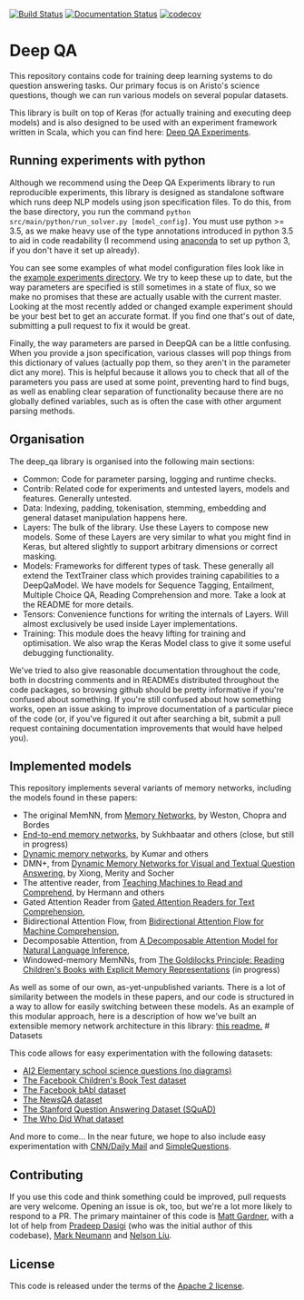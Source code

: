 [![Build
Status](https://api.travis-ci.org/allenai/deep_qa.svg?branch=master)](https://travis-ci.org/allenai/deep_qa)
[![Documentation
Status](https://readthedocs.org/projects/deep-qa/badge/?version=latest)](http://deep-qa.readthedocs.io/en/latest/?badge=latest)
[![codecov](https://codecov.io/gh/allenai/deep_qa/branch/master/graph/badge.svg)](https://codecov.io/gh/allenai/deep_qa)

# Deep QA

This repository contains code for training deep learning systems to do
question answering tasks. Our primary focus is on Aristo's science
questions, though we can run various models on several popular datasets.

This library is built on top of Keras (for actually training and
executing deep models) and is also designed to be used with an
experiment framework written in Scala, which you can find here: [Deep QA
Experiments](https://github.com/allenai/deep_qa_experiments).

## Running experiments with python

Although we recommend using the Deep QA Experiments library to run
reproducible experiments, this library is designed as standalone
software which runs deep NLP models using json specification files. To
do this, from the base directory, you run the command
`python src/main/python/run_solver.py [model_config]`. You must use
python &gt;= 3.5, as we make heavy use of the type annotations
introduced in python 3.5 to aid in code readability (I recommend using
[anaconda](https://www.continuum.io/downloads) to set up python 3, if
you don't have it set up already).

You can see some examples of what model configuration files look like in
the [example experiments
directory](https://github.com/allenai/deep_qa/tree/master/example_experiments).
We try to keep these up to date, but the way parameters are specified is
still sometimes in a state of flux, so we make no promises that these
are actually usable with the current master. Looking at the most
recently added or changed example experiment should be your best bet to
get an accurate format. If you find one that's out of date, submitting a
pull request to fix it would be great.

Finally, the way parameters are parsed in DeepQA can be a little
confusing. When you provide a json specification, various classes will
pop things from this dictionary of values (actually pop them, so they
aren't in the parameter dict any more). This is helpful because it
allows you to check that all of the parameters you pass are used at some
point, preventing hard to find bugs, as well as enabling clear
separation of functionality because there are no globally defined
variables, such as is often the case with other argument parsing
methods.

## Organisation

The deep\_qa library is organised into the following main sections:

-   Common: Code for parameter parsing, logging and runtime checks.
-   Contrib: Related code for experiments and untested layers, models
    and features. Generally untested.
-   Data: Indexing, padding, tokenisation, stemming, embedding and
    general dataset manipulation happens here.
-   Layers: The bulk of the library. Use these Layers to compose new
    models. Some of these Layers are very similar to what you might find
    in Keras, but altered slightly to support arbitrary dimensions or
    correct masking.
-   Models: Frameworks for different types of task. These generally all
    extend the TextTrainer class which provides training capabilities to
    a DeepQaModel. We have models for Sequence Tagging, Entailment,
    Multiple Choice QA, Reading Comprehension and more. Take a look at
    the README for more details.
-   Tensors: Convenience functions for writing the internals of Layers.
    Will almost exclusively be used inside Layer implementations.
-   Training: This module does the heavy lifting for training and
    optimisation. We also wrap the Keras Model class to give it some
    useful debugging functionality.

We've tried to also give reasonable documentation throughout the code,
both in docstring comments and in READMEs distributed throughout the
code packages, so browsing github should be pretty informative if you're
confused about something. If you're still confused about how something
works, open an issue asking to improve documentation of a particular
piece of the code (or, if you've figured it out after searching a bit,
submit a pull request containing documentation improvements that would
have helped you).

## Implemented models

This repository implements several variants of memory networks,
including the models found in these papers:

-   The original MemNN, from [Memory
    Networks](https://arxiv.org/abs/1410.3916), by Weston, Chopra and
    Bordes
-   [End-to-end memory
    networks](https://www.semanticscholar.org/paper/End-To-End-Memory-Networks-Sukhbaatar-Szlam/10ebd5c40277ecba4ed45d3dc12f9f1226720523),
    by Sukhbaatar and others (close, but still in progress)
-   [Dynamic memory
    networks](https://www.semanticscholar.org/paper/Ask-Me-Anything-Dynamic-Memory-Networks-for-Kumar-Irsoy/04ee77ef1143af8b19f71c63b8c5b077c5387855),
    by Kumar and others
-   DMN+, from [Dynamic Memory Networks for Visual and Textual Question
    Answering](https://www.semanticscholar.org/paper/Dynamic-Memory-Networks-for-Visual-and-Textual-Xiong-Merity/b2624c3cb508bf053e620a090332abce904099a1),
    by Xiong, Merity and Socher
-   The attentive reader, from [Teaching Machines to Read and
    Comprehend](https://www.semanticscholar.org/paper/Teaching-Machines-to-Read-and-Comprehend-Hermann-Kocisk%C3%BD/2cb8497f9214735ffd1bd57db645794459b8ff41),
    by Hermann and others
-   Gated Attention Reader from [Gated Attention Readers for Text
    Comprehension](https://www.semanticscholar.org/paper/Gated-Attention-Readers-for-Text-Comprehension-Dhingra-Liu/200594f44c5618fa4121be7197c115f78e6e110f),
-   Bidirectional Attention Flow, from [Bidirectional Attention Flow for
    Machine
    Comprehension](https://www.semanticscholar.org/paper/Bidirectional-Attention-Flow-for-Machine-Seo-Kembhavi/007ab5528b3bd310a80d553cccad4b78dc496b02),
-   Decomposable Attention, from [A Decomposable Attention Model for
    Natural Language
    Inference](https://www.semanticscholar.org/paper/A-Decomposable-Attention-Model-for-Natural-Parikh-T%C3%A4ckstr%C3%B6m/07a9478e87a8304fc3267fa16e83e9f3bbd98b27),
-   Windowed-memory MemNNs, from [The Goldilocks Principle: Reading
    Children's Books with Explicit Memory
    Representations](https://www.semanticscholar.org/paper/The-Goldilocks-Principle-Reading-Children-s-Books-Hill-Bordes/1ee46c3b71ebe336d0b278de9093cfca7af7390b)
    (in progress)

As well as some of our own, as-yet-unpublished variants. There is a lot
of similarity between the models in these papers, and our code is
structured in a way to allow for easily switching between these models.
As an example of this modular approach, here is a description of how
we've built an extensible memory network architecture in this library:
[this
readme.](./src/main/python/deep_qa/models/memory_networks/README.md) \#
Datasets

This code allows for easy experimentation with the following datasets:

-   [AI2 Elementary school science questions (no
    diagrams)](http://allenai.org/data.html)
-   [The Facebook Children's Book Test
    dataset](https://research.facebook.com/research/babi/)
-   [The Facebook bAbI
    dataset](https://research.facebook.com/research/babi/)
-   [The NewsQA dataset](https://datasets.maluuba.com/NewsQA)
-   [The Stanford Question Answering Dataset
    (SQuAD)](https://rajpurkar.github.io/SQuAD-explorer/)
-   [The Who Did What dataset](https://tticnlp.github.io/who_did_what/)

And more to come... In the near future, we hope to also include easy
experimentation with [CNN/Daily Mail](http://cs.nyu.edu/~kcho/DMQA/) and
[SimpleQuestions](https://research.facebook.com/research/babi/).

## Contributing

If you use this code and think something could be improved, pull
requests are very welcome. Opening an issue is ok, too, but we're a lot
more likely to respond to a PR. The primary maintainer of this code is
[Matt Gardner](https://matt-gardner.github.io/), with a lot of help from
[Pradeep Dasigi](http://www.cs.cmu.edu/~pdasigi/) (who was the initial
author of this codebase), [Mark Neumann](http://markneumann.xyz/) and
[Nelson Liu](http://nelsonliu.me/).

## License

This code is released under the terms of the [Apache 2
license](https://www.apache.org/licenses/LICENSE-2.0).
